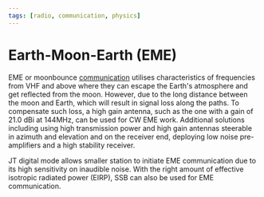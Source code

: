 ```yaml
---
tags: [radio, communication, physics]
---
```


# Earth-Moon-Earth (EME)

EME or moonbounce [communication](202408231247.md) utilises characteristics of
frequencies from VHF and above where they can escape the Earth's atmosphere and
get reflected from the moon. However, due to the long distance between the moon
and Earth, which will result in signal loss along the paths. To compensate such
loss, a high gain antenna, such as the one with a gain of 21.0 dBi at 144MHz,
can be used for CW EME work. Additional solutions including using high
transmission power and high gain antennas steerable in azimuth and elevation and
on the receiver end, deploying low noise pre-amplifiers and a high stability
receiver.

JT digital mode allows smaller station to initiate EME communication due to its
high sensitivity on inaudible noise. With the right amount of effective
isotropic radiated power (EIRP), SSB can also be used for EME communication.
